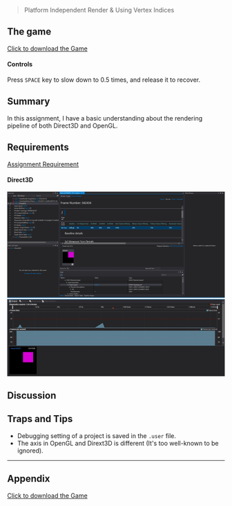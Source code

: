 > Platform Independent Render & Using Vertex Indices

## The game
[Click to download the Game](/assets/A02_Zhitao.zip)
#### Controls
Press `SPACE` key to slow down to 0.5 times, and release it to recover.

## Summary

In this assignment, I have a basic understanding about the rendering pipeline of both Direct3D and OpenGL. 

## Requirements
[Assignment Requirement](/assets/Requirement_02.pdf)




#### Direct3D
![](/img/in-post/write-up-02/vsreport.JPG)
![](/img/in-post/write-up-02/vsdiagnose.JPG)



## Discussion

## Traps and Tips
* Debugging setting of a project is saved in the `.user` file.
* The axis in OpenGL and Dirext3D is different (It's too well-known to be ignored).

---

## Appendix

[Click to download the Game](/assets/A02_Zhitao.zip)
